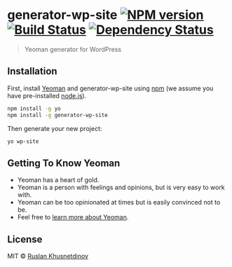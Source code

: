 # generator-wp-site [![NPM version][npm-image]][npm-url] [![Build Status][travis-image]][travis-url] [![Dependency Status][daviddm-image]][daviddm-url]
> Yeoman generator for WordPress

## Installation

First, install [Yeoman](http://yeoman.io) and generator-wp-site using [npm](https://www.npmjs.com/) (we assume you have pre-installed [node.js](https://nodejs.org/)).

```bash
npm install -g yo
npm install -g generator-wp-site
```

Then generate your new project:

```bash
yo wp-site
```

## Getting To Know Yeoman

 * Yeoman has a heart of gold.
 * Yeoman is a person with feelings and opinions, but is very easy to work with.
 * Yeoman can be too opinionated at times but is easily convinced not to be.
 * Feel free to [learn more about Yeoman](http://yeoman.io/).

## License

MIT © [Ruslan Khusnetdinov](ruslankhh.com)

[npm-image]: https://badge.fury.io/js/generator-wp-site.svg
[npm-url]: https://npmjs.org/package/generator-wp-site
[travis-image]: https://travis-ci.org/ruslankhh/generator-wp-site.svg?branch=master
[travis-url]: https://travis-ci.org/ruslankhh/generator-wp-site
[daviddm-image]: https://david-dm.org/ruslankhh/generator-wp-site.svg?theme=shields.io
[daviddm-url]: https://david-dm.org/ruslankhh/generator-wp-site
